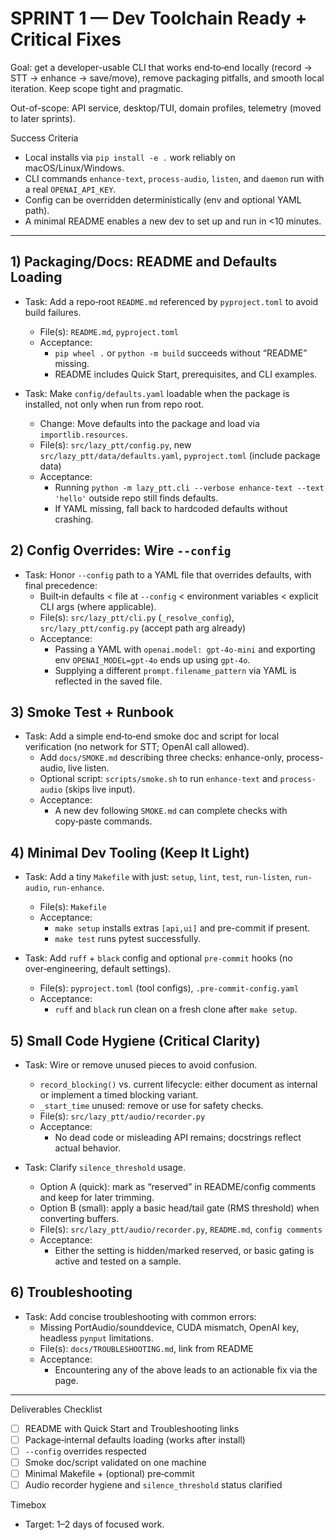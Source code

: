 # SPRINT 1 — Dev Toolchain Ready + Critical Fixes

Goal: get a developer-usable CLI that works end‑to‑end locally (record → STT → enhance → save/move), remove packaging pitfalls, and smooth local iteration. Keep scope tight and pragmatic.

Out-of-scope: API service, desktop/TUI, domain profiles, telemetry (moved to later sprints).

Success Criteria
- Local installs via `pip install -e .` work reliably on macOS/Linux/Windows.
- CLI commands `enhance-text`, `process-audio`, `listen`, and `daemon` run with a real `OPENAI_API_KEY`.
- Config can be overridden deterministically (env and optional YAML path).
- A minimal README enables a new dev to set up and run in <10 minutes.

---

## 1) Packaging/Docs: README and Defaults Loading

- Task: Add a repo‑root `README.md` referenced by `pyproject.toml` to avoid build failures.
  - File(s): `README.md`, `pyproject.toml`
  - Acceptance:
    - `pip wheel .` or `python -m build` succeeds without “README” missing.
    - README includes Quick Start, prerequisites, and CLI examples.

- Task: Make `config/defaults.yaml` loadable when the package is installed, not only when run from repo root.
  - Change: Move defaults into the package and load via `importlib.resources`.
  - File(s): `src/lazy_ptt/config.py`, new `src/lazy_ptt/data/defaults.yaml`, `pyproject.toml` (include package data)
  - Acceptance:
    - Running `python -m lazy_ptt.cli --verbose enhance-text --text 'hello'` outside repo still finds defaults.
    - If YAML missing, fall back to hardcoded defaults without crashing.

## 2) Config Overrides: Wire `--config`

- Task: Honor `--config` path to a YAML file that overrides defaults, with final precedence:
  - Built‑in defaults < file at `--config` < environment variables < explicit CLI args (where applicable).
  - File(s): `src/lazy_ptt/cli.py` (`_resolve_config`), `src/lazy_ptt/config.py` (accept path arg already)
  - Acceptance:
    - Passing a YAML with `openai.model: gpt-4o-mini` and exporting env `OPENAI_MODEL=gpt-4o` ends up using `gpt-4o`.
    - Supplying a different `prompt.filename_pattern` via YAML is reflected in the saved file.

## 3) Smoke Test + Runbook

- Task: Add a simple end‑to‑end smoke doc and script for local verification (no network for STT; OpenAI call allowed).
  - Add `docs/SMOKE.md` describing three checks: enhance-only, process-audio, live listen.
  - Optional script: `scripts/smoke.sh` to run `enhance-text` and `process-audio` (skips live input).
  - Acceptance:
    - A new dev following `SMOKE.md` can complete checks with copy‑paste commands.

## 4) Minimal Dev Tooling (Keep It Light)

- Task: Add a tiny `Makefile` with just: `setup`, `lint`, `test`, `run-listen`, `run-audio`, `run-enhance`.
  - File(s): `Makefile`
  - Acceptance:
    - `make setup` installs extras `[api,ui]` and pre-commit if present.
    - `make test` runs pytest successfully.

- Task: Add `ruff` + `black` config and optional `pre-commit` hooks (no over‑engineering, default settings).
  - File(s): `pyproject.toml` (tool configs), `.pre-commit-config.yaml`
  - Acceptance:
    - `ruff` and `black` run clean on a fresh clone after `make setup`.

## 5) Small Code Hygiene (Critical Clarity)

- Task: Wire or remove unused pieces to avoid confusion.
  - `record_blocking()` vs. current lifecycle: either document as internal or implement a timed blocking variant.
  - `_start_time` unused: remove or use for safety checks.
  - File(s): `src/lazy_ptt/audio/recorder.py`
  - Acceptance:
    - No dead code or misleading API remains; docstrings reflect actual behavior.

- Task: Clarify `silence_threshold` usage.
  - Option A (quick): mark as “reserved” in README/config comments and keep for later trimming.
  - Option B (small): apply a basic head/tail gate (RMS threshold) when converting buffers.
  - File(s): `src/lazy_ptt/audio/recorder.py`, `README.md`, `config comments`
  - Acceptance:
    - Either the setting is hidden/marked reserved, or basic gating is active and tested on a sample.

## 6) Troubleshooting

- Task: Add concise troubleshooting with common errors:
  - Missing PortAudio/sounddevice, CUDA mismatch, OpenAI key, headless `pynput` limitations.
  - File(s): `docs/TROUBLESHOOTING.md`, link from README
  - Acceptance:
    - Encountering any of the above leads to an actionable fix via the page.

---

Deliverables Checklist
- [ ] README with Quick Start and Troubleshooting links
- [ ] Package‑internal defaults loading (works after install)
- [ ] `--config` overrides respected
- [ ] Smoke doc/script validated on one machine
- [ ] Minimal Makefile + (optional) pre‑commit
- [ ] Audio recorder hygiene and `silence_threshold` status clarified

Timebox
- Target: 1–2 days of focused work.

